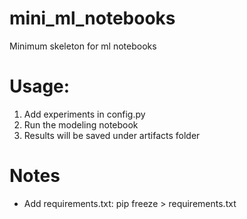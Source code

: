# mini_ml_notebooks
Minimum skeleton for ml notebooks

# Usage:
1. Add experiments in config.py
2. Run the modeling notebook
3. Results will be saved under artifacts folder

# Notes
- Add requirements.txt: pip freeze > requirements.txt

